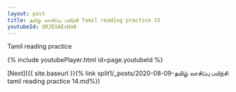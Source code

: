 ```yaml
---
layout: post
title: தமிழ் வாசிப்பு பயிற்சி Tamil reading practice 15
youtubeId: QRJEXAEsHa0
---
```

 
 
Tamil reading practice
 
 
 
 
 


{% include youtubePlayer.html id=page.youtubeId %}
 
[Next]({{ site.baseurl }}{% link  split1/_posts/2020-08-09-தமிழ் வாசிப்பு பயிற்சி tamil reading practice 14.md%})
 
